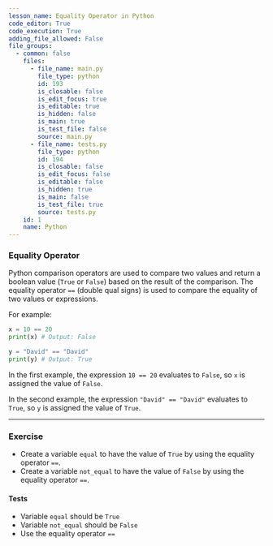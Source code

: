 ```yaml
---
lesson_name: Equality Operator in Python
code_editor: True
code_execution: True
adding_file_allowed: False
file_groups:
  - common: false
    files:
      - file_name: main.py
        file_type: python
        id: 193
        is_closable: false
        is_edit_focus: true
        is_editable: true
        is_hidden: false
        is_main: true
        is_test_file: false
        source: main.py
      - file_name: tests.py
        file_type: python
        id: 194
        is_closable: false
        is_edit_focus: false
        is_editable: false
        is_hidden: true
        is_main: false
        is_test_file: true
        source: tests.py
    id: 1
    name: Python
---
```


### Equality Operator

Python comparison operators are used to compare two values and return a boolean value (`True` or `False`) based on the result of the comparison. The equality operator `==` (double qual signs) is used to compare the equality of two values or expressions.

For example:

```python
x = 10 == 20
print(x) # Output: False

y = "David" == "David"
print(y) # Output: True
```

In the first example, the expression `10 == 20` evaluates to `False`, so `x` is assigned the value of `False`.

In the second example, the expression `"David" == "David"` evaluates to `True`, so `y` is assigned the value of `True`.

---

### Exercise

- Create a variable `equal` to have the value of `True` by using the equality operator `==`.
- Create a variable `not_equal` to have the value of `False` by using the equality operator `==`.

#### Tests

<ul>
<li id="test-1">Variable <code>equal</code> should be <code>True</code></li>
<li id="test-2">Variable <code>not_equal</code> should be <code>False</code></li>
<li id="test-3">Use the equality operator <code>==</code></li>
</ul>
